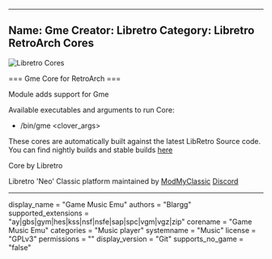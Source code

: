 -----------------------
Name: Gme
Creator: Libretro
Category: Libretro RetroArch Cores
-----------------------
![Libretro Cores](https://modmyclassic.com/wp-content/uploads/2020/06/LibRetroNeoCoresSmall.png)

=== Gme Core for RetroArch ===

Module adds support for Gme

Available executables and arguments to run Core:
- /bin/gme <rom> <clover_args>

These cores are automatically built against the latest LibRetro Source code. You can find nightly builds and stable builds [here](https://modmyclassic.com/hmodcores)

Core by Libretro

Libretro 'Neo' Classic platform maintained by [ModMyClassic](https://modmyclassic.com) [Discord](https://modmyclassic.com/discord)

-----------------------

display_name = "Game Music Emu"
authors = "Blargg"
supported_extensions = "ay|gbs|gym|hes|kss|nsf|nsfe|sap|spc|vgm|vgz|zip"
corename = "Game Music Emu"
categories = "Music player"
systemname = "Music"
license = "GPLv3"
permissions = ""
display_version = "Git"
supports_no_game = "false"
